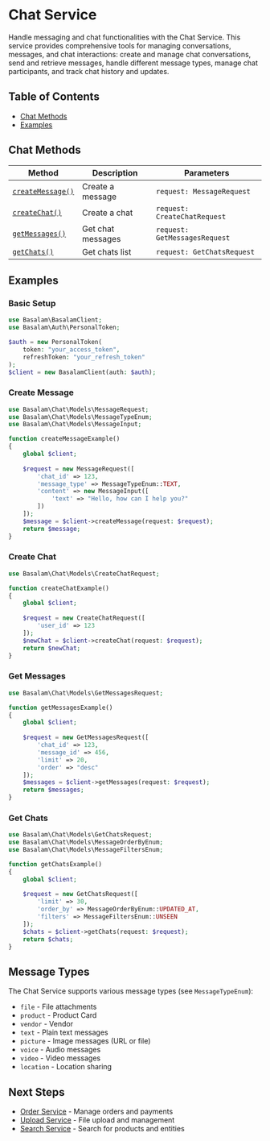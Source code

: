 # Chat Service

Handle messaging and chat functionalities with the Chat Service. This service provides comprehensive tools for managing
conversations, messages, and chat interactions: create and manage chat conversations, send and retrieve messages, handle
different message types, manage chat participants, and track chat history and updates.

## Table of Contents

- [Chat Methods](#chat-methods)
- [Examples](#examples)

## Chat Methods

| Method                               | Description       | Parameters                    |
|--------------------------------------|-------------------|-------------------------------|
| [`createMessage()`](#create-message) | Create a message  | `request: MessageRequest`     |
| [`createChat()`](#create-chat)       | Create a chat     | `request: CreateChatRequest`  |
| [`getMessages()`](#get-messages)     | Get chat messages | `request: GetMessagesRequest` |
| [`getChats()`](#get-chats)           | Get chats list    | `request: GetChatsRequest`    |

## Examples

### Basic Setup

```php
use Basalam\BasalamClient;
use Basalam\Auth\PersonalToken;

$auth = new PersonalToken(
    token: "your_access_token",
    refreshToken: "your_refresh_token"
);
$client = new BasalamClient(auth: $auth);
```

### Create Message

```php
use Basalam\Chat\Models\MessageRequest;
use Basalam\Chat\Models\MessageTypeEnum;
use Basalam\Chat\Models\MessageInput;

function createMessageExample()
{
    global $client;
    
    $request = new MessageRequest([
        'chat_id' => 123,
        'message_type' => MessageTypeEnum::TEXT,
        'content' => new MessageInput([
            'text' => "Hello, how can I help you?"
        ])
    ]);
    $message = $client->createMessage(request: $request);
    return $message;
}
```

### Create Chat

```php
use Basalam\Chat\Models\CreateChatRequest;

function createChatExample()
{
    global $client;
    
    $request = new CreateChatRequest([
        'user_id' => 123
    ]);
    $newChat = $client->createChat(request: $request);
    return $newChat;
}
```

### Get Messages

```php
use Basalam\Chat\Models\GetMessagesRequest;

function getMessagesExample()
{
    global $client;
    
    $request = new GetMessagesRequest([
        'chat_id' => 123,
        'message_id' => 456,
        'limit' => 20,
        'order' => "desc"
    ]);
    $messages = $client->getMessages(request: $request);
    return $messages;
}
```

### Get Chats

```php
use Basalam\Chat\Models\GetChatsRequest;
use Basalam\Chat\Models\MessageOrderByEnum;
use Basalam\Chat\Models\MessageFiltersEnum;

function getChatsExample()
{
    global $client;
    
    $request = new GetChatsRequest([
        'limit' => 30,
        'order_by' => MessageOrderByEnum::UPDATED_AT,
        'filters' => MessageFiltersEnum::UNSEEN
    ]);
    $chats = $client->getChats(request: $request);
    return $chats;
}
```

## Message Types

The Chat Service supports various message types (see `MessageTypeEnum`):

- `file` - File attachments
- `product` - Product Card
- `vendor` - Vendor
- `text` - Plain text messages
- `picture` - Image messages (URL or file)
- `voice` - Audio messages
- `video` - Video messages
- `location` - Location sharing

## Next Steps

- [Order Service](./order.md) - Manage orders and payments
- [Upload Service](./upload.md) - File upload and management
- [Search Service](./search.md) - Search for products and entities
